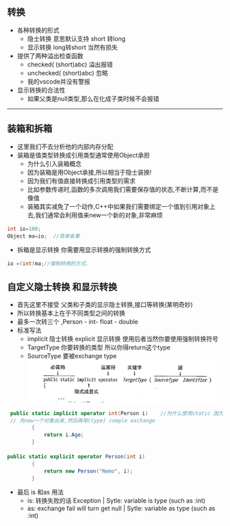 ## 转换
+ 各种转换的形式
    + 隐士转换 意思默认支持 short 转long
    + 显示转换  long转short 当然有损失
+ 提供了两种溢出检查函数
    + checked( (short)abc)   溢出报错
    + unchecked( (short)abc)   忽略
    + 我的vscode并没有警报
+ 显示转换的合法性
    + 如果父类是null类型,那么在化成子类时候不会报错

---
## 装箱和拆箱
+ 这里我们不去分析他的内部内存分配
+ 装箱是值类型转换成引用类型通常使用Object承担
    + 为什么引入装箱概念
    + 因为装箱是用Object承接,所以相当于隐士装换!
    + 因为我们有值直接转换成引用类型的需求
    + 比如参数传递时,函数的多次调用我们需要保存值的状态,不断计算,而不是像值
    + 装箱其实减免了一个动作,C++中如果我们需要绑定一个值到引用对象上去,我们通常会利用值来new一个新的对象,非常麻烦
```C#
int io=100;
Object ma=io;  //简单省事
```
+ 拆箱是显示转换 你需要用显示转换的强制转换方式
```C#
io =(int)ma;//强制转换的方式.
```

## 自定义隐士转换 和显示转换
+ 首先这里不接受 父类和子类的显示隐士转换,接口等转换(某明奇妙)
+ 所以转换基本上在于不同类型之间的转换
+ 最多一次转三个 ,Person -  int- float - double
+ 标准写法
   +  implicit 隐士转换  explicit 显示转换 使用后者当然你要使用强制转换符号
   +  TargetType 你要转换的类型 所以你得return这个type
   +  SourceType 要被exchange type
![](2022-09-24-22-46-28.png)
```C#
 public static implicit operator int(Person i)    //为什么使用static 因为你要独立于类出来啊,没听说过你要类型转换的时候,
 // 先new一个对象出来,然后再用(type) comple exchange
        {
            return i.Age;
        }

public static explicit operator Person(int i)
        {
            return new Person("Nemo", i);
        }
```
+ 最后 is 和as 用法
    + is: 转换失败的话 Exception    | Sytle: variable is type (such as :int)
    + as: exchange fail will turn get null  | Sytle: variable as type (such as :int)